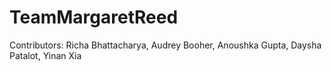 # TeamMargaretReed

Contributors:  Richa Bhattacharya, Audrey Booher, Anoushka Gupta, Daysha Patalot, Yinan Xia
